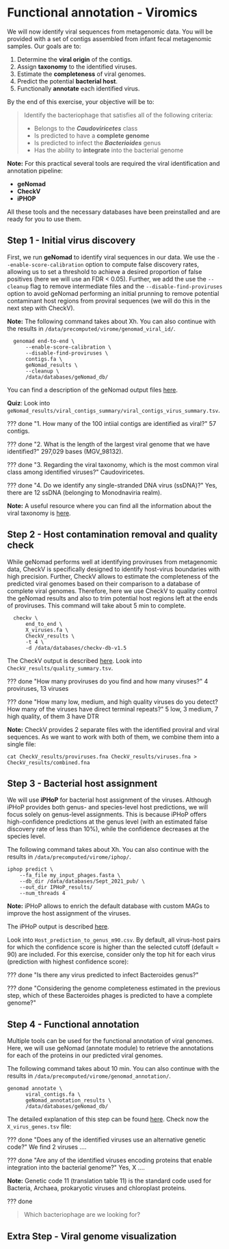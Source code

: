 # Functional annotation - Viromics

We will now identify viral sequences from metagenomic data. You will be provided with a set of contigs assembled from infant fecal metagenomic samples. Our goals are to:

1. Determine the **viral origin** of the contigs.
2. Assign **taxonomy** to the identified viruses.
3. Estimate the **completeness** of viral genomes.
4. Predict the potential **bacterial host**.
5. Functionally **annotate** each identified virus.


By the end of this exercise, your objective will be to:

> Identify the bacteriophage that satisfies all of the following criteria:
> - Belongs to the **_Caudoviricetes_** class  
> - Is predicted to have a **complete genome**
> - Is predicted to infect the **_Bacterioides_** genus
> - Has the ability to **integrate** into the bacterial genome

**Note:** For this practical several tools are required the viral identification and annotation pipeline:
- **geNomad**  
- **CheckV**  
- **iPHOP**

All these tools and the necessary databases have been preinstalled and are ready for you to use them.


## Step 1 - Initial virus discovery

First, we run **geNomad** to identify viral sequences in our data. We use the ``--enable-score-calibration`` option to compute false discovery rates, allowing us to set a threshold to achieve a desired proportion of false positives (here we will use an FDR < 0.05). Further, we add the use the ``--cleanup`` flag to remove intermediate files and the ``--disable-find-proviruses`` option to avoid geNomad performing an initial prunning to remove potential contaminant host regions from proviral sequences (we will do this in the next step with CheckV). 

**Note:** The following command takes about Xh. You can also continue with the results in ``/data/precomputed/virome/genomad_viral_id/``.

      genomad end-to-end \
          --enable-score-calibration \
          --disable-find-proviruses \
          contigs.fa \
          geNomad_results \
          --cleanup \
          /data/databases/geNomad_db/


You can find a description of the geNomad output files [here](https://github.com/jiarong/VirSorter2#detailed-description-on-output-files).

**Quiz**: Look into ``geNomad_results/viral_contigs_summary/viral_contigs_virus_summary.tsv``. 

??? done "1. How many of the 100 intiial contigs are identified as viral?"
    57 contigs.
    
??? done "2. What is the length of the largest viral genome that we have identified?"
    297,029 bases (MGV_98132).

??? done "3. Regarding the viral taxonomy, which is the most common viral class among identified viruses?"
    Caudoviricetes.

??? done "4. Do we identify any single-stranded DNA virus (ssDNA)?"
    Yes, there are 12 ssDNA (belonging to Monodnaviria realm).     

**Note:** A useful resource where you can find all the information about the viral taxonomy is [here](https://ictv.global/taxonomy).  

## Step 2 - Host contamination removal and quality check

While geNomad performs well at identifying proviruses from metagenomic data, CheckV is specifically designed to identify host-virus boundaries with high precision. Further, CheckV allows to estimate the completeness of the predicted viral genomes based on their comparison to a database of complete viral genomes. Therefore, here we use CheckV to quality control the geNomad results and also to trim potential host regions left at the ends of proviruses. This command will take about 5 min to complete.

      checkv \
          end_to_end \
	      X_viruses.fa \
	      CheckV_results \
	      -t 4 \
	      -d /data/databases/checkv-db-v1.5


The CheckV output is described [here](https://bitbucket.org/berkeleylab/checkv/src/master/). Look into ``CheckV_results/quality_summary.tsv``.

??? done "How many proviruses do you find and how many viruses?"
    4 proviruses, 13 viruses

??? done "How many low, medium, and high quality viruses do you detect? How many of the viruses have direct terminal repeats?"
    5 low,  3 medium, 7 high quality, of them 3 have DTR

**Note:** CheckV provides 2 separate files with the identified proviral and viral sequences. As we want to work with both of them, we combine them into a single file: 

    cat CheckV_results/proviruses.fna CheckV_results/viruses.fna > CheckV_results/combined.fna


## Step 3 - Bacterial host assignment

We will use **iPHoP** for bacterial host assignment of the viruses. Although iPHoP provides both genus- and species-level host predictions, we will focus solely on genus-level assignments. This is because iPHoP offers high-confidence predictions at the genus level (with an estimated false discovery rate of less than 10%), while the confidence decreases at the species level.

The following command takes about Xh. You can also continue with the results in ``/data/precomputed/virome/iphop/``.

    iphop predict \
        --fa_file my_input_phages.fasta \
        --db_dir /data/databases/Sept_2021_pub/ \
        --out_dir IPHoP_results/
        --num_threads 4

**Note:** iPHoP allows to enrich the default database with custom MAGs to improve the host assignment of the viruses.

The iPHoP output is described [here](https://bitbucket.org/MAVERICLab/vcontact2/wiki/Home](https://bitbucket.org/srouxjgi/iphop/src/main/#markdown-header-main-output-files)). 

Look into ``Host_prediction_to_genus_m90.csv``. By default, all virus-host pairs for which the confidence score is higher than the selected cutoff (default = 90) are included. For this exercise, consider only the top hit for each virus (prediction with highest confidence score):

??? done "Is there any virus predicted to infect Bacteroides genus?"

??? done "Considering the genome completeness estimated in the previous step, which of these Bacteroides phages is predicted to have a complete genome?"


## Step 4 - Functional annotation

Multiple tools can be used for the functional annotation of viral genomes. Here, we will use geNomad (annotate module) to retrieve the annotations for each of the proteins in our predicted viral genomes.

The following command takes about 10 min. You can also continue with the results in ``/data/precomputed/virome/genomad_annotation/``.

    genomad annotate \
          viral_contigs.fa \
          geNomad_annotation_results \
          /data/databases/geNomad_db/

The detailed explanation of this step can be found [here](https://portal.nersc.gov/genomad/pipeline.html#annotate). Check now the ``X_virus_genes.tsv`` file:

??? done "Does any of the identified viruses use an alternative genetic code?"
    We find 2 viruses ....

??? done "Are any of the identified viruses encoding proteins that enable integration into the bacterial genome?"
    Yes, X ....    

**Note:** Genetic code 11 (translation table 11) is the standard code used for Bacteria, Archaea, prokaryotic viruses and chloroplast proteins.


??? done  
> Which bacteriophage are we looking for?
> 

## Extra Step - Viral genome visualization






